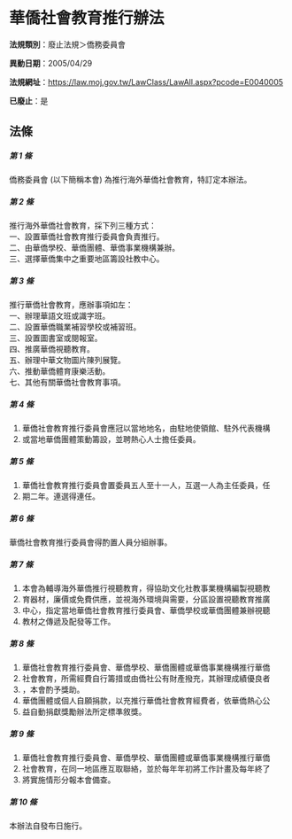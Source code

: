 # 華僑社會教育推行辦法

**法規類別**：廢止法規＞僑務委員會

**異動日期**：2005/04/29  

**法規網址**：https://law.moj.gov.tw/LawClass/LawAll.aspx?pcode=E0040005

**已廢止**：是



## 法條
##### 第 1 條
僑務委員會 (以下簡稱本會) 為推行海外華僑社會教育，特訂定本辦法。

##### 第 2 條
推行海外華僑社會教育，採下列三種方式：  
一、設置華僑社會教育推行委員會負責推行。  
二、由華僑學校、華僑團體、華僑事業機構兼辦。  
三、選擇華僑集中之重要地區籌設社教中心。

##### 第 3 條
推行華僑社會教育，應辦事項如左：  
一、辦理華語文班或識字班。  
二、設置華僑職業補習學校或補習班。  
三、設置圖書室或閱報室。  
四、推廣華僑視聽教育。  
五、辦理中華文物圖片陳列展覽。  
六、推動華僑體育康樂活動。  
七、其他有關華僑社會教育事項。

##### 第 4 條
1. 華僑社會教育推行委員會應冠以當地地名，由駐地使領館、駐外代表機構
1. 或當地華僑團體策動籌設，並聘熱心人士擔任委員。

##### 第 5 條
1. 華僑社會教育推行委員會置委員五人至十一人，互選一人為主任委員，任
1. 期二年。連選得連任。

##### 第 6 條
華僑社會教育推行委員會得酌置人員分組辦事。

##### 第 7 條
1. 本會為輔導海外華僑推行視聽教育，得協助文化社教事業機構編製視聽教
1. 育器材，廉價或免費供應，並視海外環境與需要，分區設置視聽教育推廣
1. 中心，指定當地華僑社會教育推行委員會、華僑學校或華僑團體兼辦視聽
1. 教材之傳遞及配發等工作。

##### 第 8 條
1. 華僑社會教育推行委員會、華僑學校、華僑團體或華僑事業機構推行華僑
1. 社會教育，所需經費自行籌措或由僑社公有財產撥充，其辦理成績優良者
1. ，本會酌予獎助。
1. 華僑團體或個人自願捐款，以充推行華僑社會教育經費者，依華僑熱心公
1. 益自動捐獻獎勵辦法所定標準敘獎。

##### 第 9 條
1. 華僑社會教育推行委員會、華僑學校、華僑團體或華僑事業機構推行華僑
1. 社會教育，在同一地區應互取聯絡，並於每年年初將工作計畫及每年終了
1. 將實施情形分報本會備查。

##### 第 10 條
本辦法自發布日施行。



